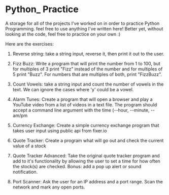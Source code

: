 # Python_ Practice

A storage for all of the projects I've worked on in order to practice Python Programming. feel free to use anything I've written here! Better yet, without looking at the code, feel free to practice on your own :)

Here are the exercises:

1. Reverse string: take a string input, reverse it, then print it out to the user.

2. Fizz Buzz: Write a program that will print the number from 1 to 100, but for multiples of 3 print "Fizz" instead of the number and for multiples of 5 print "Buzz". For numbers that are multiples of both, print "FizzBuzz".

3. Count Vowels: take a string input and count the number of vowels in the text. We can ignore the cases where 'y' could be a vowel.

4. Alarm Tunes: Create a program that will open a browser and play a YouTube video from a list of videos in a text file. The program should accept a command line argument with the time (--hour, --minute, --am/pm

5. Currency Exchange: Create a simple currency exchange program that takes user input using public api from fixer.io

6. Quote Tracker: Create a program what will go out and check the current value of a stock

7. Quote Tracker Advanced: Take the original quote tracker program and add to it's functionality by allowing the user to set a time for how often the stock(s) are checked. Bonus: add a pop up alert or sound notification.

8. Port Scanner: Ask the user for an IP address and a port range. Scan the network and mark any open ports.
